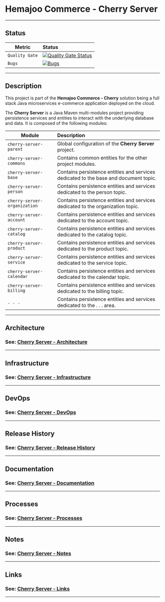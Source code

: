 # Hemajoo Commerce - Cherry Server

<hr>

## Status


| Metric         | Status                                                 |
|----------------|:-------------------------------------------------------|
| `Quality Gate` | [![Quality Gate Status](https://sonarcloud.io/api/project_badges/measure?project=com.hemajoo.commerce%3Acherry-server&metric=alert_status)](https://sonarcloud.io/summary/new_code?id=com.hemajoo.commerce%3Acherry-server) |
| `Bugs`         | [![Bugs](https://sonarcloud.io/api/project_badges/measure?project=com.hemajoo.commerce%3Acherry-server&metric=bugs)](https://sonarcloud.io/summary/new_code?id=com.hemajoo.commerce%3Acherry-server) |


<hr>

## Description

This project is part of the **Hemajoo Commerce - Cherry** solution being a full stack Java microservices e-commerce application deployed on the cloud.

The **Cherry Server** is a Java Maven multi-modules project providing persistence services and entities to interact with the underlying database and data. It is composed of the following modules:

| Module                       | Description                                                                          |
|------------------------------|:-------------------------------------------------------------------------------------|
| `cherry-server-parent`       | Global configuration of the **Cherry Server** project.                               |
| `cherry-server-commons`      | Contains common entities for the other project modules.                              |
| `cherry-server-base`         | Contains persistence entities and services dedicated to the base and document topic. |
| `cherry-server-person`       | Contains persistence entities and services dedicated to the person topic.            |
| `cherry-server-organization` | Contains persistence entities and services dedicated to the organization topic.      |
| `cherry-server-account`      | Contains persistence entities and services dedicated to the account topic.           |
| `cherry-server-catalog`      | Contains persistence entities and services dedicated to the catalog topic.           |
| `cherry-server-product`      | Contains persistence entities and services dedicated to the product topic.           |
| `cherry-server-service`      | Contains persistence entities and services dedicated to the service topic.           |
| `cherry-server-calendar`     | Contains persistence entities and services dedicated to the calendar topic.          |
| `cherry-server-billing`      | Contains persistence entities and services dedicated to the billing topic.           |
| `. . .`                      | Contains persistence entities and services dedicated to the . . . area.              |

<hr>

## Architecture

### See: [Cherry Server - Architecture](./doc/architecture.md)

<hr>

## Infrastructure

### See: [Cherry Server - Infrastructure](./doc/infrastructure.md)

<hr>

## DevOps

### See: [Cherry Server - DevOps](./doc/devops.md)

<hr>

## Release History

### See: [Cherry Server - Release History](./doc/release_history.md)

<hr>

## Documentation

### See: [Cherry Server - Documentation](./doc/documentation.md)

<hr>

## Processes

### See: [Cherry Server - Processes](./doc/processes.md)

<hr>

## Notes

### See: [Cherry Server - Notes](./doc/notes.md)

<hr>

## Links

### See: [Cherry Server - Links](./doc/links.md)

<hr>
